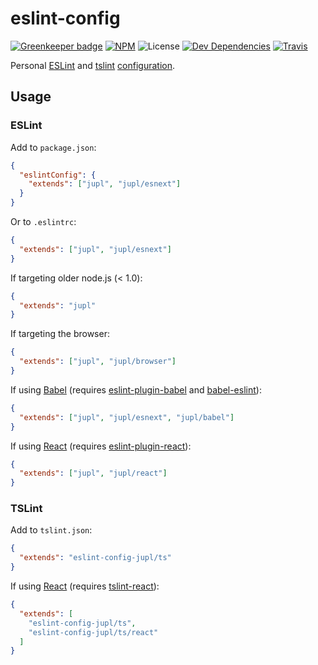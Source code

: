# eslint-config

[![Greenkeeper badge](https://badges.greenkeeper.io/jupl/eslint-config.svg)](https://greenkeeper.io/)
[![NPM](http://img.shields.io/npm/v/eslint-config-jupl.svg?style=flat-square)](https://www.npmjs.org/package/eslint-config-jupl)
![License](http://img.shields.io/npm/l/eslint-config-jupl.svg?style=flat-square)
[![Dev Dependencies](http://img.shields.io/david/dev/jupl/eslint-config.svg?style=flat-square)](https://david-dm.org/jupl/eslint-config#info=devDependencies)
[![Travis](http://img.shields.io/travis/jupl/eslint-config.svg?style=flat-square&label=travis)](https://travis-ci.org/jupl/eslint-config)

Personal [ESLint](http://eslint.org/) and
[tslint](https://palantir.github.io/tslint/)
[configuration](http://eslint.org/docs/developer-guide/shareable-configs.html).

## Usage

### ESLint

Add to  `package.json`:

```json
{
  "eslintConfig": {
    "extends": ["jupl", "jupl/esnext"]
  }
}
```

Or to `.eslintrc`:

```json
{
  "extends": ["jupl", "jupl/esnext"]
}
```

If targeting older node.js (< 1.0):

```json
{
  "extends": "jupl"
}
```

If targeting the browser:

```json
{
  "extends": ["jupl", "jupl/browser"]
}
```

If using [Babel](http://babeljs.io/) (requires
[eslint-plugin-babel](babel/eslint-plugin-babel) and
[babel-eslint](babel/babel-eslint)):

```json
{
  "extends": ["jupl", "jupl/esnext", "jupl/babel"]
}
```

If using [React](facebook/react) (requires
[eslint-plugin-react](yannickcr/eslint-plugin-babel)):

```json
{
  "extends": ["jupl", "jupl/react"]
}
```

### TSLint

Add to  `tslint.json`:

```json
{
  "extends": "eslint-config-jupl/ts"
}
```

If using [React](facebook/react) (requires
[tslint-react](palantir/tslint-react)):

```json
{
  "extends": [
    "eslint-config-jupl/ts",
    "eslint-config-jupl/ts/react"
  ]
}
```
